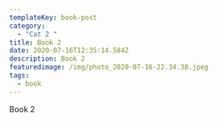 ```yaml
---
templateKey: book-post
category:
  - "Cat 2 "
title: Book 2
date: 2020-07-16T12:35:14.584Z
description: Book 2
featuredimage: /img/photo_2020-07-16-22.34.38.jpeg
tags:
  - book
---
```

Book 2
